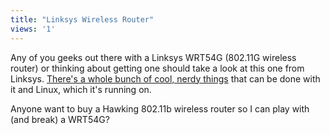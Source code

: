 ```yaml
---
title: "Linksys Wireless Router"
views: '1'
---
```

<p>Any of you geeks out there with a Linksys WRT54G (802.11G wireless router) or thinking about getting one should take a look at this one from Linksys.  <a href="http://www.pbs.org/cringely/pulpit/pulpit20040527.html">There's a whole bunch of cool, nerdy things</a> that can be done with it and Linux, which it's running on.</p>
<p>Anyone want to buy a Hawking 802.11b wireless router so I can play with (and break) a WRT54G?</p>
